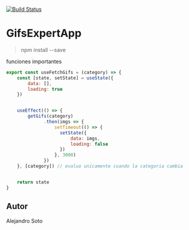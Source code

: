 [![Build Status](https://travis-ci.org/HAlejandro88/gifts-app.svg?branch=master)](https://travis-ci.org/HAlejandro88/gifts-app)

# GifsExpertApp

> npm install --save

funciones importantes

```javaScript
export const useFetchGifs = (category) => {
    const [state, setState] = useState({
        data: [],
        loading: true
    })


    useEffect(() => {
        getGifs(category)
              .then(imgs => {
                  setTimeout(() => {
                    setState({
                        data: imgs,
                        loading: false
                    })
                  }, 3000)
              })
    }, [category]) // evaluo unicamente cuando la categoria cambia


    return state
}
```

## Autor

Alejandro Soto
